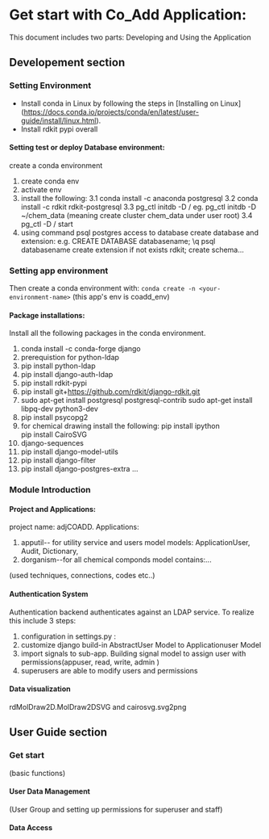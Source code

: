 # Get start with Co_Add Application:

This document includes two parts: Developing and Using the Application

## Developement section

### Setting Environment

- Install conda in Linux by following the steps in [Installing on Linux] (https://docs.conda.io/projects/conda/en/latest/user-guide/install/linux.html).
- Install rdkit pypi overall

#### Setting test or deploy Database environment:

create a conda environment

1. create conda env <your env name> 
2. activate env
3. install the following:
   3.1 conda install -c anaconda postgresql
   3.2 conda install -c rdkit rdkit-postgresql
   3.3 pg_ctl initdb -D <path>/<your cluster name> eg. pg_ctl initdb -D ~/chem_data (meaning create cluster chem_data under user root)
   3.4 pg_ctl -D <path>/<your cluster name> start
4. using command psql postgres access to database create database and extension:
   e.g. CREATE DATABASE databasename;
   \q
   psql databasename
   create extension if not exists rdkit;
   create schema...

### Setting app environment

Then create a conda environment with: `conda create -n <your-environment-name>` (this app's env is coadd_env)

#### Package installations:

Install all the following packages in the conda environment.

1. conda install -c conda-forge django
2. prerequistion for python-ldap
3. pip install python-ldap
4. pip install django-auth-ldap
5. pip install rdkit-pypi
6. pip install git+https://github.com/rdkit/django-rdkit.git
7. sudo apt-get install postgresql postgresql-contrib
   sudo apt-get install libpq-dev python3-dev
8.   pip install psycopg2
9. for chemical drawing install the following:
   pip install ipython  
   pip install CairoSVG
10. django-sequences
11. pip install django-model-utils
12. pip install django-filter
13. pip install django-postgres-extra
...


### Module Introduction
#### Project and Applications:
project name: adjCOADD.
Applications:
1. apputil-- for utility service and users model
   models: ApplicationUser, Audit, Dictionary,
2. dorganism--for all chemical componds model
   contains:...

 

(used techniques, connections, codes etc..)

#### Authentication System

Authentication backend authenticates against an LDAP service.
To realize this include 3 steps:

1. configuration in settings.py :
2. customize django build-in AbstractUser Model to Applicationuser Model 
3. import signals to sub-app. Building signal model to assign user with permissions(appuser, read, write, admin )
4. superusers are able to modify users and permissions

#### Data visualization

rdMolDraw2D.MolDraw2DSVG and cairosvg.svg2png




## User Guide section

### Get start

(basic functions)

#### User Data Management

(User Group and setting up permissions for superuser and staff)

#### Data Access
